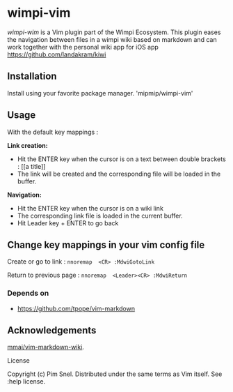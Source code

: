 wimpi-vim
=========

*wimpi-wim* is a Vim plugin part of the Wimpi Ecosystem. This plugin eases the
navigation between files in a wimpi wiki based on markdown and can work
together with the personal wiki app for iOS app
https://github.com/landakram/kiwi

Installation
-------------

Install using your favorite package manager. 'mipmip/wimpi-vim'

Usage
-----

With the default key mappings :

**Link creation:**

 - Hit the ENTER key when the cursor is on a text between double brackets : [[a title]]
 - The link will be created and the corresponding file will be loaded in the buffer.

**Navigation:**

 - Hit the ENTER key when the cursor is on a wiki link
 - The corresponding link file is loaded in the current buffer.
 - Hit Leader key + ENTER to go back

Change key mappings in your vim config file
--------

Create or go to link :
`nnoremap  <CR> :MdwiGotoLink`

Return to previous page  :
`nnoremap  <Leader><CR> :MdwiReturn`

### Depends on

- https://github.com/tpope/vim-markdown

## Acknowledgements

[mmai/vim-markdown-wiki](https://github.com/mmai/vim-markdown-wiki).

License

Copyright (c) Pim Snel. Distributed under the same terms as Vim itself. See :help license.

